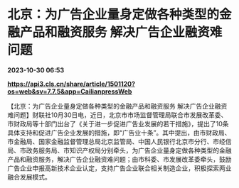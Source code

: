 # 北京：为广告企业量身定做各种类型的金融产品和融资服务 解决广告企业融资难问题

**2023-10-30 06:53**

**https://api3.cls.cn/share/article/1501120?os=web&sv=7.7.5&app=CailianpressWeb**

【北京：为广告企业量身定做各种类型的金融产品和融资服务 解决广告企业融资难问题】财联社10月30日电，近日，北京市市场监督管理局联合市发展改革委、市财政局等十部门出台了《关于进一步促进广告业发展的若干措施》，提出了10条具体支持和促进广告企业发展的措施，即“广告业十条”。其中提出，由市财政局、市金融局、国家金融监督管理总局北京监管局、中国人民银行北京市分行、市经信局、市政务服务局、市知识产权局分别牵头，为广告企业量身定做各种类型的金融产品和融资服务，解决广告企业融资难问题；由市科委、市发展改革委牵头，鼓励广告企业申报高新技术企业认定，支持广告企业联合相关制造企业，积极探索两业融合发展模式。